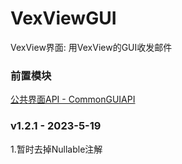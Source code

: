 # VexViewGUI  
VexView界面: 用VexView的GUI收发邮件  
  
### 前置模块
[公共界面API - CommonGUIAPI](../CommonGUIAPI)  
  
### v1.2.1 - 2023-5-19  
1.暂时去掉Nullable注解
